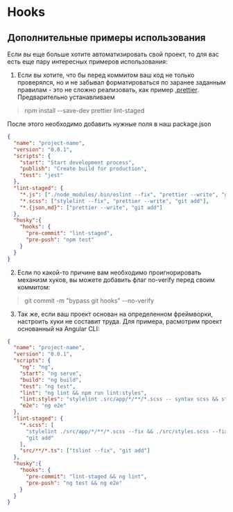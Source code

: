 # Hooks

## Дополнительные примеры использования

Если вы еще больше хотите автоматизировать свой проект, то для вас есть еще пару интересных примеров использования:

1. Если вы хотите, что бы перед коммитом ваш код не только проверялся, но и не забывал форматироваться по заранее заданным правилам - это не сложно реализовать, как пример [.prettier](https://prettier.io/). Предварительно устанавливаем

> npm install --save-dev prettier lint-staged

После этого необходимо добавить нужные поля в наш package.json

```json
{
  "name": "project-name",
  "version": "0.0.1",
  "scripts": {
    "start": "Start development process",
    "publish": "Create build for production",
    "test": "jest"
  },
  "lint-staged": {
    "*.js": ["./node_modules/.bin/eslint --fix", "prettier --write", "git add"],
    "*.scss": ["stylelint --fix", "prettier --write", "git add"],
    "*.{json,md}": ["prettier --write", "git add"]
  },
  "husky":{
    "hooks": {
      "pre-commit": "lint-staged",
      "pre-push": "npm test"
    }
  }
}
```
2. Если по какой-то причине вам необходимо проигнорировать  механизм хуков, вы можете добавить флаг no-verify перед своим коммитом:

> git commit -m "bypass git hooks" --no-verify

3. Так же, если ваш проект основан на определенном фреймворки, настроить хуки не составит труда. Для примера, расмотрим проект основанный на Angular CLI:

```json
{
  "name": "project-name",
  "version": "0.0.1",
  "scripts": {
    "ng": "ng",
    "start": "ng serve",
    "build": "ng build",
    "test": "ng test",
    "lint": "ng lint && npm run lint:styles",
    "lint:styles": "stylelint .src/app/*/**/*.scss -- syntax scss && stylelint ./src/styles.scss --syntax scss",
    "e2e": "ng e2e"
  },
  "lint-staged": {
    "*.scss": [
      "stylelint ./src/app/*/**/*.scss --fix && ./src/styles.scss --fix",
      "git add"
    ],
    "src/**/*.ts": ["tslint --fix", "git add"]
  },
  "husky":{
    "hooks": {
      "pre-commit": "lint-staged && ng lint",
      "pre-push": "ng test && ng e2e"
    }
  }
}
```

